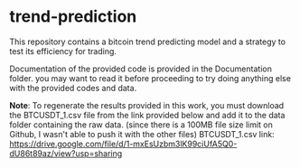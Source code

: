 # trend-prediction
This repository contains a bitcoin trend predicting model and a strategy to test its efficiency for trading.

Documentation of the provided code is provided in the Documentation folder. you may want to read it before proceeding to try doing anything else with the provided codes and data.

**Note**: To regenerate the results provided in this work, you must download the BTCUSDT_1.csv file from the link provided below and add it to the data folder containing the raw data. 
(since there is a 100MB file size limit on Github, I wasn't able to push it with the other files)
BTCUSDT_1.csv link: https://drive.google.com/file/d/1-mxEsUzbm3lK99ciUfA5Q0-dU86t89az/view?usp=sharing

